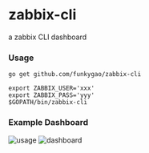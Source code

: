 # zabbix-cli
a zabbix CLI dashboard

### Usage

    go get github.com/funkygao/zabbix-cli

    export ZABBIX_USER='xxx'
    export ZABBIX_PASS='yyy'
    $GOPATH/bin/zabbix-cli 

### Example Dashboard

![usage](https://github.com/funkygao/zabbix-cli/blob/master/.resources/usage.png)
![dashboard](https://github.com/funkygao/zabbix-cli/blob/master/.resources/dashboard.png)
